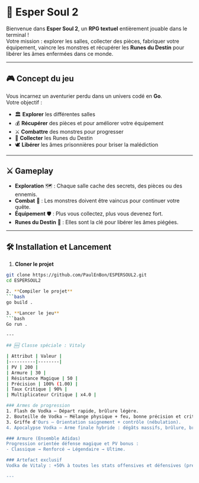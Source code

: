 
# 🔮 Esper Soul 2  

Bienvenue dans **Esper Soul 2**, un **RPG textuel** entièrement jouable dans le terminal !  
Votre mission : explorer les salles, collecter des pièces, fabriquer votre équipement, vaincre les monstres et récupérer les **Runes du Destin** pour libérer les âmes enfermées dans ce monde.  

---

## 🎮 Concept du jeu  

Vous incarnez un aventurier perdu dans un univers codé en **Go**.  
Votre objectif :  
- 🏛️ **Explorer** les différentes salles  
- 💰 **Récupérer** des pièces et pour améliorer votre équipement  
- ⚔️ **Combattre** des monstres pour progresser  
- 🔮 **Collecter** les Runes du Destin  
- 🕊️ **Libérer** les âmes prisonnières pour briser la malédiction  

---

## ⚔️ Gameplay  

- **Exploration** 🗺️ : Chaque salle cache des secrets, des pièces ou des ennemis.  
- **Combat** 🥊 : Les monstres doivent être vaincus pour continuer votre quête.  
- **Équipement** 🛡️ : Plus vous collectez, plus vous devenez fort.  
- **Runes du Destin** 🔮 : Elles sont la clé pour libérer les âmes piégées.  

---

## 🛠️ Installation et Lancement  

1. **Cloner le projet**  
```bash
git clone https://github.com/PaulEnBon/ESPERSOUL2.git
cd ESPERSOUL2

2. **Compiler le projet**
```bash
go build .

3. **Lancer le jeu**
```bash
Go run .

---

## 🆕 Classe spéciale : Vitaly

| Attribut | Valeur |
|----------|--------|
| PV | 200 |
| Armure | 30 |
| Résistance Magique | 50 |
| Précision | 100% (1.00) |
| Taux Critique | 90% |
| Multiplicateur Critique | x4.0 |

### Armes de progression
1. Flash de Vodka — Départ rapide, brûlure légère.
2. Bouteille de Vodka — Mélange physique + feu, bonne précision et critique.
3. Griffe d'Ours — Orientation saignement + contrôle (nébulation).
4. Apocalypse Vodka — Arme finale hybride : dégâts massifs, brûlure, brise-armure et affaiblissement.

### Armure (Ensemble Adidas)
Progression orientée défense magique et PV bonus :
- Classique → Renforcé → Légendaire → Ultime.

### Artefact exclusif
Vodka de Vitaly : +50% à toutes les stats offensives et défensives (précision, critique, dégâts physiques, dégâts magiques, armure, résistance magique). Équipé automatiquement au début de la partie si vous choisissez Vitaly.

---
